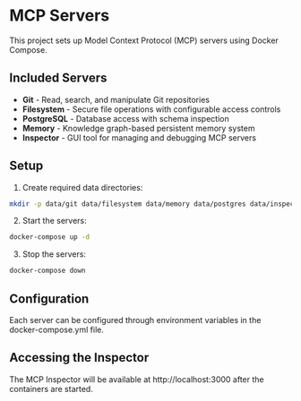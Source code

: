 # MCP Servers

This project sets up Model Context Protocol (MCP) servers using Docker Compose.

## Included Servers

- **Git** - Read, search, and manipulate Git repositories
- **Filesystem** - Secure file operations with configurable access controls
- **PostgreSQL** - Database access with schema inspection
- **Memory** - Knowledge graph-based persistent memory system
- **Inspector** - GUI tool for managing and debugging MCP servers

## Setup

1. Create required data directories:
```bash
mkdir -p data/git data/filesystem data/memory data/postgres data/inspector
```

2. Start the servers:
```bash
docker-compose up -d
```

3. Stop the servers:
```bash
docker-compose down
```

## Configuration

Each server can be configured through environment variables in the docker-compose.yml file.

## Accessing the Inspector

The MCP Inspector will be available at http://localhost:3000 after the containers are started.
